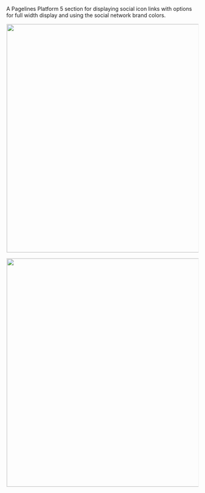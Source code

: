 A Pagelines Platform 5 section for displaying social icon links with options for full width display and using the social network brand colors.

<p align="center"><a href="https://714web.com/wp-content/uploads/2018/08/sofw-pl-section-socialbar-1-1.png" target="_blank"><img src="https://714web.com/wp-content/uploads/2018/08/sofw-pl-section-socialbar-1-1.png" width="600" style="border: 1px solid #efefef;" /></a></p>

<p align="center"><a href="https://714web.com/wp-content/uploads/2018/08/sofw-pl-section-socialbar-2-1.png" target="_blank"><img src="https://714web.com/wp-content/uploads/2018/08/sofw-pl-section-socialbar-2-1.png" width="600" style="border: 1px solid #efefef;" /></a></p>